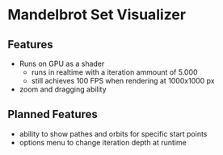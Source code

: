 # Mandelbrot Set Visualizer
## Features
- Runs on GPU as a shader
  - runs in realtime with a iteration ammount of 5.000
  - still achieves 100 FPS when rendering at 1000x1000 px
- zoom and dragging ability

## Planned Features
- ability to show pathes and orbits for specific start points
- options menu to change iteration depth at runtime
